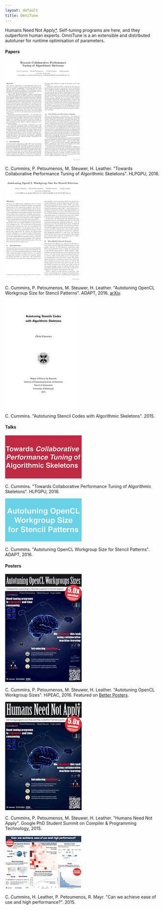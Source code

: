 ```yaml
---
layout: default
title: OmniTune
---
```


Humans Need Not Apply[*](https://youtu.be/7Pq-S557XQU). Self-tuning
programs are here, and they outperform human experts. OmniTune is a an
extensible and distributed autotuner for runtime optimisation of
parameters.

#### Papers

<div class="paper">
  <a href="/pub/2016-hlpgpu.pdf">
    <img src="/images/2015-12-03-hlpgpu.png"/>
  </a>
  <p>
    C. Cummins, P. Petoumenos, M. Steuwer, H. Leather.
    "Towards Collaborative Performance Tuning of Algorithmic Skeletons".
    HLPGPU, 2016.
  </p>
</div>

<div class="paper">
  <a href="/pub/2016-adapt.pdf">
    <img src="/images/2015-12-03-adapt.png"/>
  </a>
  <p>
    C. Cummins, P. Petoumenos, M. Steuwer, H. Leather.
    "Autotuning OpenCL Workgroup Size for Stencil Patterns".
    ADAPT, 2016.
    <a href="http://arxiv.org/abs/1511.02490">arXiv</a>.
  </p>
</div>

<div class="paper">
  <a href="/u/ed/msc-thesis.pdf">
    <img src="/u/ed/msc-thesis.png"/>
  </a>
  <p>
    C. Cummins.
    "Autotuning Stencil Codes with Algorithmic Skeletons".
    2015.
  </p>
</div>


#### Talks

<div class="paper">
  <a href="/pub/2016-hlpgpu-slides.pdf">
    <img src="/images/2015-12-03-hlpgpu-slides.png"/>
  </a>
  <p>
    C. Cummins.
    "Towards Collaborative Performance Tuning of Algorithmic Skeletons".
    HLPGPU, 2016.
  </p>
</div>

<div class="paper">
  <a href="/pub/2016-adapt-slides.pdf">
    <img src="/images/2015-12-03-adapt-slides.png"/>
  </a>
  <p>
    C. Cummins.
    "Autotuning OpenCL Workgroup Size for Stencil Patterns".
    ADAPT, 2016.
  </p>
</div>


#### Posters

<div class="paper">
  <a href="/pub/2016-hipeac-poster.pdf">
    <img src="/images/2015-12-03-hipeac-poster.png"/>
  </a>
  <p>
    C. Cummins, P. Petoumenos, M. Steuwer, H. Leather.
    "Autotuning OpenCL Workgroup Sizes".
    HiPEAC, 2016.
    Featured on <a href="http://betterposters.blogspot.co.uk/2016/02/critique-autotune.html">Better Posters</a>.
  </p>
</div>

<div class="paper">
  <a href="/pub/2015-google-poster.pdf">
    <img src="/images/2015-12-03-google-poster.png"/>
  </a>
  <p>
    C. Cummins, P. Petoumenos, M. Steuwer, H. Leather.
    "Humans Need Not Apply".
    Google PhD Student Summit on Compiler & Programming Technology, 2015.
  </p>
</div>

<div class="paper">
  <a href="/u/ed/msc-poster.pdf">
    <img src="/u/ed/msc-poster.png"/>
  </a>
  <p>
    C. Cummins, H. Leather, P. Petoumenos, R. Mayr.
    "Can we achieve ease of use and high performance?".
    2015.
  </p>
</div>
